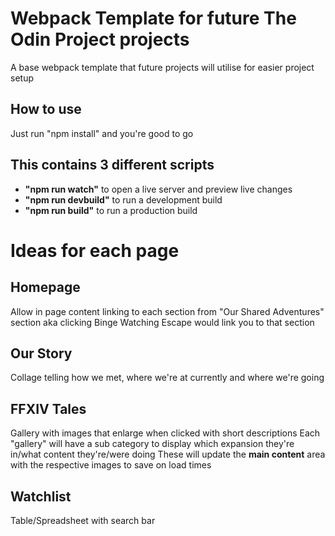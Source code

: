 # Webpack Template for future The Odin Project projects

A base webpack template that future projects will utilise for easier project setup

## How to use

Just run "npm install" and you're good to go

## This contains 3 different scripts

-   **"npm run watch"** to open a live server and preview live changes
-   **"npm run devbuild"** to run a development build
-   **"npm run build"** to run a production build

# Ideas for each page

## Homepage

Allow in page content linking to each section from "Our Shared Adventures" section aka clicking Binge Watching Escape would link you to that section

## Our Story

Collage telling how we met, where we're at currently and where we're going

## FFXIV Tales

Gallery with images that enlarge when clicked with short descriptions
Each "gallery" will have a sub category to display which expansion they're in/what content they're/were doing
These will update the **main content** area with the respective images to save on load times

## Watchlist

Table/Spreadsheet with search bar
